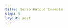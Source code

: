 ```yaml
---
title: Servo Output Example
step: 5
layout: post
---
```


<script src='https://gist.github.com/madhephaestus/71c496f8372f1ee697cb.js'></script>